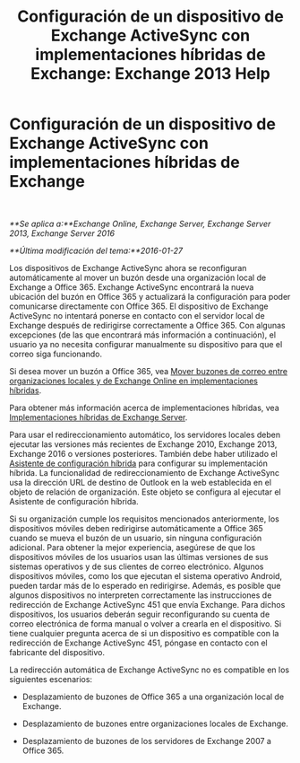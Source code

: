 ﻿---
title: 'Configuración de un dispositivo de Exchange ActiveSync con implementaciones híbridas de Exchange: Exchange 2013 Help'
TOCTitle: Configuración de un dispositivo de Exchange ActiveSync con implementaciones híbridas de Exchange
ms:assetid: 77f7cd72-2a8a-467e-9ffd-b93f5eeb2f69
ms:mtpsurl: https://technet.microsoft.com/es-es/library/Dn931281(v=EXCHG.150)
ms:contentKeyID: 64966459
ms.date: 01/10/2018
mtps_version: v=EXCHG.150
ms.translationtype: HT
---

# Configuración de un dispositivo de Exchange ActiveSync con implementaciones híbridas de Exchange

 

_**Se aplica a:**Exchange Online, Exchange Server, Exchange Server 2013, Exchange Server 2016_

_**Última modificación del tema:**2016-01-27_

Los dispositivos de Exchange ActiveSync ahora se reconfiguran automáticamente al mover un buzón desde una organización local de Exchange a Office 365. Exchange ActiveSync encontrará la nueva ubicación del buzón en Office 365 y actualizará la configuración para poder comunicarse directamente con Office 365. El dispositivo de Exchange ActiveSync no intentará ponerse en contacto con el servidor local de Exchange después de redirigirse correctamente a Office 365. Con algunas excepciones (de las que encontrará más información a continuación), el usuario ya no necesita configurar manualmente su dispositivo para que el correo siga funcionando.

Si desea mover un buzón a Office 365, vea [Mover buzones de correo entre organizaciones locales y de Exchange Online en implementaciones híbridas](move-mailboxes-between-on-premises-and-exchange-online-organizations-in-hybrid-deployments-exchange-2013-help.md).

Para obtener más información acerca de implementaciones híbridas, vea [Implementaciones híbridas de Exchange Server](exchange-server-hybrid-deployments-exchange-2013-help.md).

Para usar el redireccionamiento automático, los servidores locales deben ejecutar las versiones más recientes de Exchange 2010, Exchange 2013, Exchange 2016 o versiones posteriores. También debe haber utilizado el [Asistente de configuración híbrida](hybrid-configuration-wizard-exchange-2013-help.md) para configurar su implementación híbrida. La funcionalidad de redireccionamiento de Exchange ActiveSync usa la dirección URL de destino de Outlook en la web establecida en el objeto de relación de organización. Este objeto se configura al ejecutar el Asistente de configuración híbrida.

Si su organización cumple los requisitos mencionados anteriormente, los dispositivos móviles deben redirigirse automáticamente a Office 365 cuando se mueva el buzón de un usuario, sin ninguna configuración adicional. Para obtener la mejor experiencia, asegúrese de que los dispositivos móviles de los usuarios usan las últimas versiones de sus sistemas operativos y de sus clientes de correo electrónico. Algunos dispositivos móviles, como los que ejecutan el sistema operativo Android, pueden tardar más de lo esperado en redirigirse. Además, es posible que algunos dispositivos no interpreten correctamente las instrucciones de redirección de Exchange ActiveSync 451 que envía Exchange. Para dichos dispositivos, los usuarios deberán seguir reconfigurando su cuenta de correo electrónica de forma manual o volver a crearla en el dispositivo. Si tiene cualquier pregunta acerca de si un dispositivo es compatible con la redirección de Exchange ActiveSync 451, póngase en contacto con el fabricante del dispositivo.

La redirección automática de Exchange ActiveSync no es compatible en los siguientes escenarios:

  - Desplazamiento de buzones de Office 365 a una organización local de Exchange.

  - Desplazamiento de buzones entre organizaciones locales de Exchange.

  - Desplazamiento de buzones de los servidores de Exchange 2007 a Office 365.

